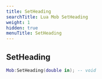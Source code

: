 ```yaml
---
title: SetHeading
searchTitle: Lua Mob SetHeading
weight: 1
hidden: true
menuTitle: SetHeading
---
```

## SetHeading
```lua
Mob:SetHeading(double in); -- void
```
